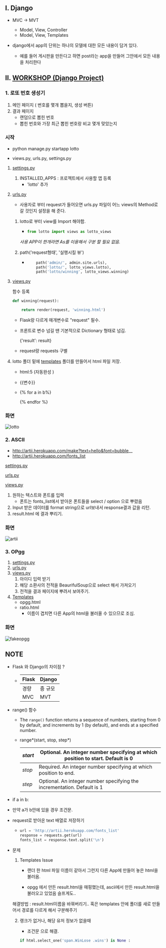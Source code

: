 ## I. Django 

- MVC → MVT

  - Model, View, Controller
  - Model, View, Templates

- django에서 app의 단위는 하나의 모델에 대한 모든 내용이 담겨 있다.

  - 예를 들어 게시판을 만든다고 하면 post라는 app을 만들어 그안에서 모든 내용을 처리한다

  



## II. [WORKSHOP (Django Project)](https://github.com/jkim0715/Python/tree/master/Day5/day5)



### 1. 로또 번호 생성기

1. 메인 페이지 ( 번호를 몇개 뽑을지, 생성 버튼)
2. 결과 페이지
   - 랜덤으로 뽑힌 번호 
   - 뽑힌 번호와 가장 최근 뽑힌 번호랑 비교 몇개 맞았는지

### 시작

- python manage.py startapp lotto

- views.py, urls.py, settings.py 

1. [settings.py](/https://github.com/jkim0715/Python/blob/master/Day5/day5/day5/settings.py)

   1. INSTALLED_APPS : 프로젝트에서 사용할 앱 등록
      -  'lotto' 추가

2. [urls.py](/https://github.com/jkim0715/Python/blob/master/Day5/day5/day5/urls.py)

   - 사용자로 부터 request가 들어오면 urls.py 파일이 어느 views의 Method로 갈 것인지 설정을 해 준다.

   1. lotto로 부터 view를 Import 해야함.

      - ```python
        from lotto import views as lotto_views
        
        ```

      *사용 APP이 한개라면 As를 이용해서 구분 할 필요 없음.*

   2. path('request형태', '실행시킬 뷰')

      - ```python
          	path('admin/', admin.site.urls),
            path('lotto/', lotto_views.lotto),
            path('lotto/winning', lotto_views.winning)
        ```

3. [views.py](https://github.com/jkim0715/Python/blob/master/Day5/day5/lotto/views.py)

   함수 등록 

   ```python
   def winning(request):
   
       return render(request, 'winning.html')
   ```

   - Flask랑 다르게 매개변수로 "request" 필수.

   - 프론트로 변수 넘길 땐 기본적으로 Dictionary 형태로 넘김.

     {'result': result}

   - request랑 requests 구별

4. lotto 폴더 밑에 [templates](/https://github.com/jkim0715/Python/tree/master/Day5/day5/lotto/templates) 폴더를 만들어서 html 파일 저장.

   - html:5   (자동완성 )

   - {{변수}}

   - {% for a in b%}

     {% endfor %}

   

### 화면

![lotto](https://user-images.githubusercontent.com/50862254/68641810-5bdd3380-054f-11ea-8a30-673472cd7d9c.PNG)



### 2. ASCII

- http://artii.herokuapp.com/make?text=hello&font=bubble__
- http://artii.herokuapp.com/fonts_list

[settings.py](/https://github.com/jkim0715/Python/blob/master/Day5/day5/day5/settings.py)

[urls.py](/https://github.com/jkim0715/Python/blob/master/Day5/day5/day5/urls.py)

[views.py](/https://github.com/jkim0715/Python/blob/master/Day5/day5/ascii/views.py)

1. 원하는 텍스트와 폰트를 입력
   - 폰트는 fonts_list에서 받아온 폰트들을 select / option 으로 뿌렸음
2. Input 받은 데이터를 format string으로 url보내서 response결과 값을 리턴.
3. result.html 에 결과 뿌리기.



### 화면

![artii](https://user-images.githubusercontent.com/50862254/68645054-3ace1000-055a-11ea-94ad-79d99567e2ef.PNG)

### 3. OPgg

1. [settings.py](/https://github.com/jkim0715/Python/blob/master/Day5/day5/day5/settings.py)
2. [urls.py](/https://github.com/jkim0715/Python/blob/master/Day5/day5/day5/urls.py)
3. [views.py](/https://github.com/jkim0715/Python/blob/master/Day5/day5/opgg/views.py)
   1. 아이디 입력 받기
   2. 해당 소환사의 전적을 BeaurifulSoup으로 select 해서 가져오기
   3. 전적을 결과 페이지에 뿌려서 보여주기.
4. [Templates](/https://github.com/jkim0715/Python/tree/master/Day5/day5/opgg/templates)
   - opgg.html
   - ratio.html
     - 이름이 겹치면 다른 App의 html을 불러올 수 있으므로 조심.

### 화면

![fakeopgg](https://user-images.githubusercontent.com/50862254/68653766-c736fd80-056f-11ea-8814-ce5294f928a8.PNG)









## NOTE

- Flask 와 Django의 차이점 ?

  - | Flask | Django  |
    | ----- | ------- |
    | 경량  | 중 규모 |
    | MVC   | MVT     |

    

- range() 함수

  - The `range()` function returns a sequence of numbers, starting from 0 by default, and increments by 1 (by default), and ends at a specified number.

  - range*(start, stop, step*)

    | *start* | Optional. An integer number specifying at which position to start. Default is 0 |
    | ------- | ------------------------------------------------------------ |
    | *stop*  | Required. An integer number specifying at which position to end. |
    | *step*  | Optional. An integer number specifying the incrementation. Default is 1 |

- if a in b:
  
- 만약 a가 b안에 있을 경우 조건문.
  
- request로 받아온 text 배열로 저장하기

  - ```python
    url = 'http://artii.herokuapp.com/fonts_list'
    response = requests.get(url)
    fonts_list = response.text.split('\n')
    ```

  
  
  
- 문제

  1. Templates Issue

     - 랜더 한 html 파일 이름이 같아서 그런지 다른 App에 만들어 놓은 html을 불러옴.

     - opgg 에서 만든 result.html을 매핑했는데, ascii에서 만든 result.html을 불러오고 있었음 슬프게도..

  해결방법 : result.html이름을 바꿔버리기..  혹은 templates 안에 폴더를 새로 만들어서 경로를 다르게 해서 구분해주기

  2. 랭크가 없거나, 해당 유저 정보가 없을때

     - 조건문 으로 해결.

     ```python
     if html.select_one('span.WinLose .wins') is None :
     ```

     